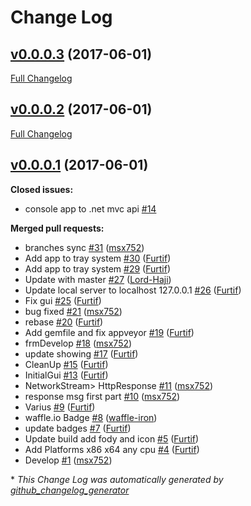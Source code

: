 # Change Log

## [v0.0.0.3](https://github.com/msx752/PoGoEmulator/tree/v0.0.0.3) (2017-06-01)
[Full Changelog](https://github.com/msx752/PoGoEmulator/compare/v0.0.0.2...v0.0.0.3)

## [v0.0.0.2](https://github.com/msx752/PoGoEmulator/tree/v0.0.0.2) (2017-06-01)
[Full Changelog](https://github.com/msx752/PoGoEmulator/compare/v0.0.0.1...v0.0.0.2)

## [v0.0.0.1](https://github.com/msx752/PoGoEmulator/tree/v0.0.0.1) (2017-06-01)
**Closed issues:**

- console app to .net mvc api [\#14](https://github.com/msx752/PoGoEmulator/issues/14)

**Merged pull requests:**

- branches sync  [\#31](https://github.com/msx752/PoGoEmulator/pull/31) ([msx752](https://github.com/msx752))
- Add app to tray system [\#30](https://github.com/msx752/PoGoEmulator/pull/30) ([Furtif](https://github.com/Furtif))
- 	Add app to tray system [\#29](https://github.com/msx752/PoGoEmulator/pull/29) ([Furtif](https://github.com/Furtif))
- Update with master [\#27](https://github.com/msx752/PoGoEmulator/pull/27) ([Lord-Haji](https://github.com/Lord-Haji))
- Update local server to localhost 127.0.0.1 [\#26](https://github.com/msx752/PoGoEmulator/pull/26) ([Furtif](https://github.com/Furtif))
- Fix gui [\#25](https://github.com/msx752/PoGoEmulator/pull/25) ([Furtif](https://github.com/Furtif))
- bug fixed [\#21](https://github.com/msx752/PoGoEmulator/pull/21) ([msx752](https://github.com/msx752))
- rebase [\#20](https://github.com/msx752/PoGoEmulator/pull/20) ([Furtif](https://github.com/Furtif))
- 	Add gemfile and fix appveyor [\#19](https://github.com/msx752/PoGoEmulator/pull/19) ([Furtif](https://github.com/Furtif))
- frmDevelop [\#18](https://github.com/msx752/PoGoEmulator/pull/18) ([msx752](https://github.com/msx752))
- update showing [\#17](https://github.com/msx752/PoGoEmulator/pull/17) ([Furtif](https://github.com/Furtif))
- CleanUp [\#15](https://github.com/msx752/PoGoEmulator/pull/15) ([Furtif](https://github.com/Furtif))
- InitialGui [\#13](https://github.com/msx752/PoGoEmulator/pull/13) ([Furtif](https://github.com/Furtif))
- NetworkStream\> HttpResponse [\#11](https://github.com/msx752/PoGoEmulator/pull/11) ([msx752](https://github.com/msx752))
- response msg first part [\#10](https://github.com/msx752/PoGoEmulator/pull/10) ([msx752](https://github.com/msx752))
- Varius [\#9](https://github.com/msx752/PoGoEmulator/pull/9) ([Furtif](https://github.com/Furtif))
- waffle.io Badge [\#8](https://github.com/msx752/PoGoEmulator/pull/8) ([waffle-iron](https://github.com/waffle-iron))
- update badges [\#7](https://github.com/msx752/PoGoEmulator/pull/7) ([Furtif](https://github.com/Furtif))
- Update build add fody and icon [\#5](https://github.com/msx752/PoGoEmulator/pull/5) ([Furtif](https://github.com/Furtif))
- Add Platforms x86 x64 any cpu [\#4](https://github.com/msx752/PoGoEmulator/pull/4) ([Furtif](https://github.com/Furtif))
- Develop [\#1](https://github.com/msx752/PoGoEmulator/pull/1) ([msx752](https://github.com/msx752))



\* *This Change Log was automatically generated by [github_changelog_generator](https://github.com/skywinder/Github-Changelog-Generator)*